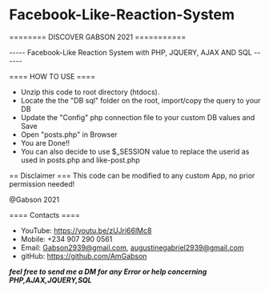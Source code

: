 # Facebook-Like-Reaction-System

======== DISCOVER GABSON 2021 ===========

----- Facebook-Like Reaction System with PHP, JQUERY, AJAX AND SQL ------

==== HOW TO USE ====

- Unzip this code to root directory (htdocs).
- Locate the the "DB sql" folder on the root, import/copy the query to your DB
- Update the "Config" php connection file to your custom DB values and Save
- Open "posts.php" in Browser
- You are Done!!
- You can also decide to use $_SESSION value to replace the userid as used in posts.php and like-post.php 


 == Disclaimer === 
 This code can be modified to any custom App, no prior permission needed!
 
@Gabson 2021
 
 
 ==== Contacts ====
 
 - YouTube: https://youtu.be/zUJri66lMc8
 - Mobile: +234 907 290 0561
 - Email: Gabson2939@gmail.com, augustinegabriel2939@gmail.com
 - gitHub: https://github.com/AmGabson
 
 
 
 ***feel free to send me a DM for any Error or help concerning PHP,AJAX,JQUERY,SQL***
